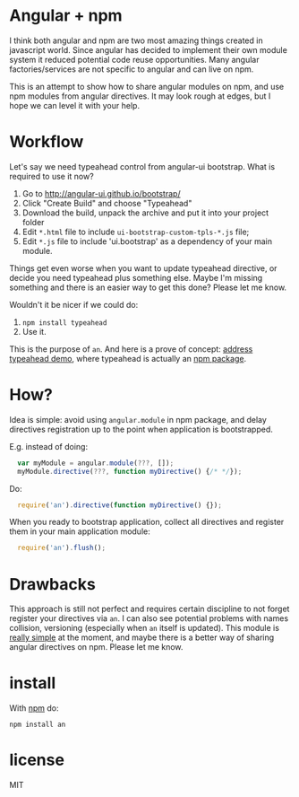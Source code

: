 # Angular + npm

I think both angular and npm are two most amazing things created in javascript world. Since angular has decided to implement their own module system it reduced potential code reuse opportunities. Many angular factories/services are not specific to angular and can live on npm.

This is an attempt to show how to share angular modules on npm, and use npm modules from angular directives. It may look rough at edges, but I hope we can level it with your help.

# Workflow

Let's say we need typeahead control from angular-ui bootstrap. What is required to use it now?

1. Go to http://angular-ui.github.io/bootstrap/
2. Click "Create Build" and choose "Typeahead"
3. Download the build, unpack the archive and put it into your project folder
4. Edit `*.html` file to include `ui-bootstrap-custom-tpls-*.js` file;
5. Edit `*.js` file to include 'ui.bootstrap' as a dependency of your main module.

Things get even worse when you want to update typeahead directive, or decide you need typeahead plus something else. Maybe I'm missing something and there is an easier way to get this done? Please let me know. 

Wouldn't it be nicer if we could do:

1. `npm install typeahead`
2. Use it.

This is the purpose of `an`. And here is a prove of concept: [address typeahead demo](http://anvaka.github.io/typeahead.demo/), where typeahead is actually an [npm package](https://github.com/anvaka/typeahead.an).

# How?

Idea is simple: avoid using `angular.module` in npm package, and delay directives registration up to the point when application is bootstrapped.

E.g. instead of doing:

``` js
  var myModule = angular.module(???, []);
  myModule.directive(???, function myDirective() {/* */});
```

Do:

``` js
  require('an').directive(function myDirective() {});
```

When you ready to bootstrap application, collect all directives and register them in your main application module:

``` js
  require('an').flush();
```


# Drawbacks

This approach is still not perfect and requires certain discipline to not forget register your directives via `an`. I can also see potential problems with names collision, versioning (especially when `an` itself is updated). This module is [really simple](https://github.com/anvaka/an/blob/master/index.js) at the moment, and maybe there is a better way of sharing angular directives on npm. Please let me know.

# install

With [npm](https://npmjs.org) do:

```
npm install an
```

# license

MIT
